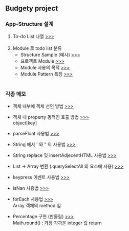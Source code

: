 <h2>Budgety project</h2>

  <h3>App-Structure 설계</h3>
    <ol>
      <li>
        To-do List 나열
        <a href ="">
          >>>
        </a>
      </li><br/>
      <li>
        Module 로 todo list 분류
        <ul>
          <li>
            Structure Sample (예시)
            <a href=""> >>> </a>
          </li>
          <li>
            프로젝트 Module 
            <a href="">
              >>>
            </a>
          </li>
          <li>
            Module 사용의 목적
            <a href="">
              >>>
            </a>
          </li>
             <li>
            Module Pattern 특징
            <a href="">
              >>>
            </a>
          </li>
        </ul>
      </li><br/>
    </ol>

  
  <h3>각종 메모</h3>
  <ul>
    <li>
      <p>
        객체 내부에 객체 선언 방법
        <a href=""> >>> </a>
      </p>   
    </li>
    <li>
      <p>
        객체 내 property 동적인 호출 방법
        <a href=""> >>> </a><br/>
        object[key]
      </p>   
    </li>
    <li>
      <p>
        parseFloat 사용법
        <a href=""> >>> </a><br/>
      </p>   
    </li>
    <li>
      <p>
        String 에서 ' 와 " 의 사용법
        <a href=""> >>> </a><br/>
      </p>   
    </li>
    <li>
      <p>
        String replace 및 insertAdjecentHTML 사용법 
        <a href=""> >>> </a><br/>
      </p>   
    </li>
    <li>
      <p>
        List -> Array 변환 (.querySelectAll 의 요소에 사용)
        <a href=""> >>> </a><br/>
      </p>   
    </li>
    <li>
      <p>
        keypress 이벤트 사용법
        <a href=""> >>> </a><br/>
      </p>   
    </li>
    <li>
      <p>
        isNan 사용법
        <a href=""> >>> </a><br/>
      </p>   
    </li>
    <li>
      <p>
        forEach 사용법
        <a href=""> >>> </a><br/>
        Array 객체의 method 임
      </p>   
    </li>
    <li>
      <p>
        Percentage 구현 (반올림)
        <a href=""> >>> </a><br/>
        Math.round() : 가장 가까운 integer 값 return
      </p>   
    </li>
  </ul>

